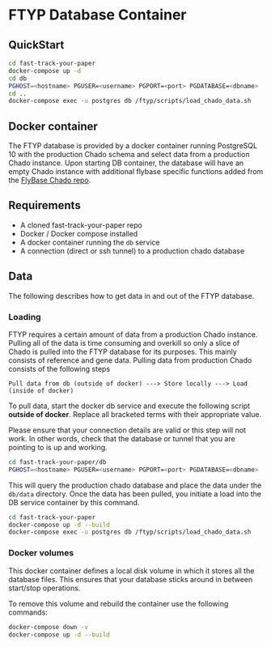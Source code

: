 # FTYP Database Container

## QuickStart

```bash
cd fast-track-your-paper
docker-compose up -d 
cd db
PGHOST=<hostname> PGUSER=<username> PGPORT=<port> PGDATABASE=<dbname> ./scripts/pull_chado_data.sh
cd ..
docker-compose exec -u postgres db /ftyp/scripts/load_chado_data.sh
```

## Docker container

The FTYP database is provided by a docker container running PostgreSQL 10
with the production Chado schema and select data from a production Chado instance.
Upon starting DB container, the database will have an empty Chado instance
with additional flybase specific functions added from the
[FlyBase Chado repo](https://github.com/FlyBase/chado/tree/master/schema).

## Requirements

* A cloned fast-track-your-paper repo
* Docker / Docker compose installed
* A docker container running the `db` service
* A connection (direct or ssh tunnel) to a production chado database

## Data

The following describes how to get data in and out of the FTYP database.

### Loading 

FTYP requires a certain amount of data from a production Chado instance.  Pulling
all of the data is time consuming and overkill so only a slice of Chado is pulled
into the FTYP database for its purposes.  This mainly consists of reference and
gene data.  Pulling data from production Chado consists of the following steps

`Pull data from db (outside of docker) ---> Store locally ---> Load (inside of docker)`

To pull data, start the docker db service and execute the following script **outside of docker**.
Replace all bracketed terms with their appropriate value.

Please ensure that your connection details are valid or this step will not work.
In other words, check that the database or tunnel that you are pointing to is up
and working.

```bash
cd fast-track-your-paper/db
PGHOST=<hostname> PGUSER=<username> PGPORT=<port> PGDATABASE=<dbname> ./scripts/pull_chado_data.sh
```

This will query the production chado database and place the data under the `db/data`
directory.  Once the data has been pulled, you initiate a load into the DB service
container by this command.

```bash
cd fast-track-your-paper
docker-compose up -d --build
docker-compose exec -u postgres db /ftyp/scripts/load_chado_data.sh
```

### Docker volumes

This docker container defines a local disk volume in which it stores all the database
files.  This ensures that your database sticks around in between start/stop operations.

To remove this volume and rebuild the container use the following commands:

```bash
docker-compose down -v
docker-compose up -d --build
```





